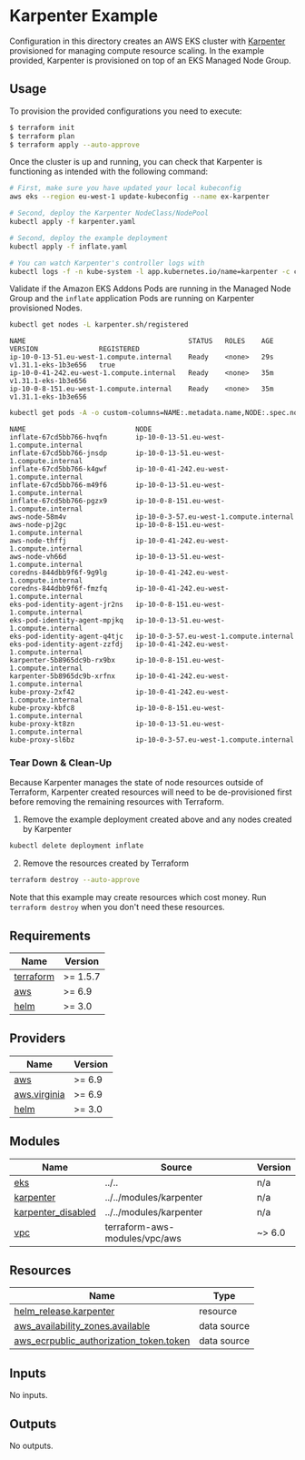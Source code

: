 # Karpenter Example

Configuration in this directory creates an AWS EKS cluster with [Karpenter](https://karpenter.sh/) provisioned for managing compute resource scaling. In the example provided, Karpenter is provisioned on top of an EKS Managed Node Group.

## Usage

To provision the provided configurations you need to execute:

```bash
$ terraform init
$ terraform plan
$ terraform apply --auto-approve
```

Once the cluster is up and running, you can check that Karpenter is functioning as intended with the following command:

```bash
# First, make sure you have updated your local kubeconfig
aws eks --region eu-west-1 update-kubeconfig --name ex-karpenter

# Second, deploy the Karpenter NodeClass/NodePool
kubectl apply -f karpenter.yaml

# Second, deploy the example deployment
kubectl apply -f inflate.yaml

# You can watch Karpenter's controller logs with
kubectl logs -f -n kube-system -l app.kubernetes.io/name=karpenter -c controller
```

Validate if the Amazon EKS Addons Pods are running in the Managed Node Group and the `inflate` application Pods are running on Karpenter provisioned Nodes.

```bash
kubectl get nodes -L karpenter.sh/registered
```

```text
NAME                                        STATUS   ROLES    AGE   VERSION               REGISTERED
ip-10-0-13-51.eu-west-1.compute.internal    Ready    <none>   29s   v1.31.1-eks-1b3e656   true
ip-10-0-41-242.eu-west-1.compute.internal   Ready    <none>   35m   v1.31.1-eks-1b3e656
ip-10-0-8-151.eu-west-1.compute.internal    Ready    <none>   35m   v1.31.1-eks-1b3e656
```

```sh
kubectl get pods -A -o custom-columns=NAME:.metadata.name,NODE:.spec.nodeName
```

```text
NAME                           NODE
inflate-67cd5bb766-hvqfn       ip-10-0-13-51.eu-west-1.compute.internal
inflate-67cd5bb766-jnsdp       ip-10-0-13-51.eu-west-1.compute.internal
inflate-67cd5bb766-k4gwf       ip-10-0-41-242.eu-west-1.compute.internal
inflate-67cd5bb766-m49f6       ip-10-0-13-51.eu-west-1.compute.internal
inflate-67cd5bb766-pgzx9       ip-10-0-8-151.eu-west-1.compute.internal
aws-node-58m4v                 ip-10-0-3-57.eu-west-1.compute.internal
aws-node-pj2gc                 ip-10-0-8-151.eu-west-1.compute.internal
aws-node-thffj                 ip-10-0-41-242.eu-west-1.compute.internal
aws-node-vh66d                 ip-10-0-13-51.eu-west-1.compute.internal
coredns-844dbb9f6f-9g9lg       ip-10-0-41-242.eu-west-1.compute.internal
coredns-844dbb9f6f-fmzfq       ip-10-0-41-242.eu-west-1.compute.internal
eks-pod-identity-agent-jr2ns   ip-10-0-8-151.eu-west-1.compute.internal
eks-pod-identity-agent-mpjkq   ip-10-0-13-51.eu-west-1.compute.internal
eks-pod-identity-agent-q4tjc   ip-10-0-3-57.eu-west-1.compute.internal
eks-pod-identity-agent-zzfdj   ip-10-0-41-242.eu-west-1.compute.internal
karpenter-5b8965dc9b-rx9bx     ip-10-0-8-151.eu-west-1.compute.internal
karpenter-5b8965dc9b-xrfnx     ip-10-0-41-242.eu-west-1.compute.internal
kube-proxy-2xf42               ip-10-0-41-242.eu-west-1.compute.internal
kube-proxy-kbfc8               ip-10-0-8-151.eu-west-1.compute.internal
kube-proxy-kt8zn               ip-10-0-13-51.eu-west-1.compute.internal
kube-proxy-sl6bz               ip-10-0-3-57.eu-west-1.compute.internal
```

### Tear Down & Clean-Up

Because Karpenter manages the state of node resources outside of Terraform, Karpenter created resources will need to be de-provisioned first before removing the remaining resources with Terraform.

1. Remove the example deployment created above and any nodes created by Karpenter

```bash
kubectl delete deployment inflate
```

2. Remove the resources created by Terraform

```bash
terraform destroy --auto-approve
```

Note that this example may create resources which cost money. Run `terraform destroy` when you don't need these resources.

<!-- BEGIN_TF_DOCS -->
## Requirements

| Name | Version |
|------|---------|
| <a name="requirement_terraform"></a> [terraform](#requirement\_terraform) | >= 1.5.7 |
| <a name="requirement_aws"></a> [aws](#requirement\_aws) | >= 6.9 |
| <a name="requirement_helm"></a> [helm](#requirement\_helm) | >= 3.0 |

## Providers

| Name | Version |
|------|---------|
| <a name="provider_aws"></a> [aws](#provider\_aws) | >= 6.9 |
| <a name="provider_aws.virginia"></a> [aws.virginia](#provider\_aws.virginia) | >= 6.9 |
| <a name="provider_helm"></a> [helm](#provider\_helm) | >= 3.0 |

## Modules

| Name | Source | Version |
|------|--------|---------|
| <a name="module_eks"></a> [eks](#module\_eks) | ../.. | n/a |
| <a name="module_karpenter"></a> [karpenter](#module\_karpenter) | ../../modules/karpenter | n/a |
| <a name="module_karpenter_disabled"></a> [karpenter\_disabled](#module\_karpenter\_disabled) | ../../modules/karpenter | n/a |
| <a name="module_vpc"></a> [vpc](#module\_vpc) | terraform-aws-modules/vpc/aws | ~> 6.0 |

## Resources

| Name | Type |
|------|------|
| [helm_release.karpenter](https://registry.terraform.io/providers/hashicorp/helm/latest/docs/resources/release) | resource |
| [aws_availability_zones.available](https://registry.terraform.io/providers/hashicorp/aws/latest/docs/data-sources/availability_zones) | data source |
| [aws_ecrpublic_authorization_token.token](https://registry.terraform.io/providers/hashicorp/aws/latest/docs/data-sources/ecrpublic_authorization_token) | data source |

## Inputs

No inputs.

## Outputs

No outputs.
<!-- END_TF_DOCS -->
